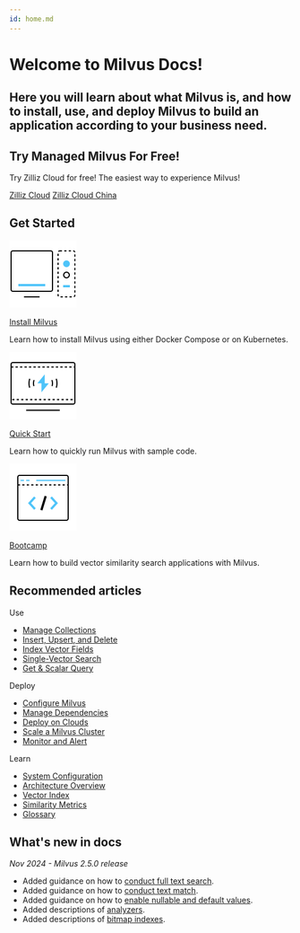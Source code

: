 ```yaml
---
id: home.md
---
```


<div class="doc-h1-wrapper">

  <h1 class="title">
    Welcome to Milvus Docs!
  </h1>

  <h2 class="sub-title">
    Here you will learn about what Milvus is, and how to install, use, and deploy Milvus to build an application according to your business need.
  </h2>

</div>

<div class="doc-home-promotion-wrapper">
  <div class="promotion-content">
    <h2 class="promotion-title">Try Managed Milvus For Free!</h2>
    <p class="promotion-desc">Try Zilliz Cloud for free! The easiest way to experience Milvus!</p>
  </div>

  <div class="cta-wrapper">
    <a class="cta-global" href="https://cloud.zilliz.com/signup">Zilliz Cloud</a>
    <a class="cta-cn" href="https://cloud.zilliz.com.cn/signup">Zilliz Cloud China</a>
  </div>
</div>

## Get Started

<div class="card-wrapper">

<div class="start_card_container">
  <a href="install_standalone-docker.md">
    <img src="../../../assets/home_install.svg" alt="icon" />
    <p class="link-btn">Install Milvus</p>
  </a>
  <p>Learn how to install Milvus using either Docker Compose or on Kubernetes.</p>
</div>

<div class="start_card_container">
  <a href="quickstart.md">
    <img src="../../../assets/home_quick_start.svg" alt="icon" />
    <p class="link-btn">Quick Start</p>
  </a>
  <p>Learn how to quickly run Milvus with sample code.</p>
</div>

<div class="start_card_container">
  <a href="/bootcamp">
    <img src="../../../assets/home_bootcamp.svg" alt="icon" />
    <p class="link-btn">Bootcamp</p>
  </a>
  <p>
  Learn how to build vector similarity search applications with Milvus.
  </p>
</div>

</div>

## Recommended articles

<div class="doc-home-recommend-section">

<div class="recomment-item">
  <p>Use</p>

- [Manage Collections](manage-collections.md)
- [Insert, Upsert, and Delete](insert-update-delete.md)
- [Index Vector Fields](index-vector-fields.md)
- [Single-Vector Search](single-vector-search.md)
- [Get & Scalar Query](get-and-scalar-query.md)
</div>

<div class="recomment-item">
  <p>Deploy</p>

- [Configure Milvus](configure-docker.md)
- [Manage Dependencies](deploy_s3.md)
- [Deploy on Clouds](eks.md)
- [Scale a Milvus Cluster](scaleout.md)
- [Monitor and Alert](monitor_overview.md)
</div>

<div class="recomment-item">
  <p>Learn</p>

- [System Configuration](system_configuration.md)
- [Architecture Overview](architecture_overview.md)
- [Vector Index](index.md)
- [Similarity Metrics](metric.md)
- [Glossary](glossary.md)
</div>

</div>

<div class="doc-home-what-is-new">

## What's new in docs

_Nov 2024 - Milvus 2.5.0 release_

- Added guidance on how to [conduct full text search](full-text-search.md).
- Added guidance on how to [conduct text match](keyword-match.md).
- Added guidance on how to [enable nullable and default values](nullable-and-default.md).
- Added descriptions of [analyzers](analyzer-overview.md).
- Added descriptions of [bitmap indexes](bitmap.md).

</div>
